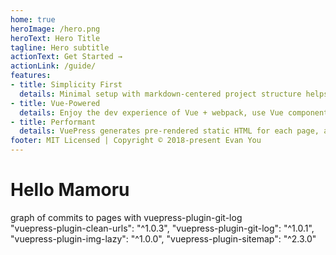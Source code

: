```yaml
---
home: true
heroImage: /hero.png
heroText: Hero Title
tagline: Hero subtitle
actionText: Get Started →
actionLink: /guide/
features:
- title: Simplicity First
  details: Minimal setup with markdown-centered project structure helps you focus on writing.
- title: Vue-Powered
  details: Enjoy the dev experience of Vue + webpack, use Vue components in markdown, and develop custom themes with Vue.
- title: Performant
  details: VuePress generates pre-rendered static HTML for each page, and runs as an SPA once a page is loaded.
footer: MIT Licensed | Copyright © 2018-present Evan You
---
```

# Hello Mamoru

graph of commits to pages with vuepress-plugin-git-log  
"vuepress-plugin-clean-urls": "^1.0.3",
    "vuepress-plugin-git-log": "^1.0.1",
    "vuepress-plugin-img-lazy": "^1.0.0",
    "vuepress-plugin-sitemap": "^2.3.0"
